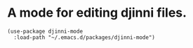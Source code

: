 # A mode for editing djinni files.

```
(use-package djinni-mode
  :load-path "~/.emacs.d/packages/djinni-mode")
```

